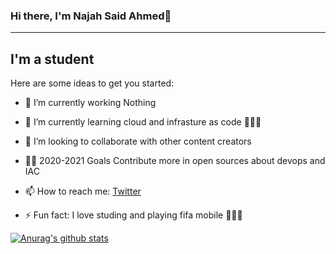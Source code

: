 
### Hi there, I'm Najah Said Ahmed👋
___
## I'm a student




Here are some ideas to get you started:

- 🔭 I’m currently working  Nothing
- 🌱 I’m currently learning cloud and infrasture as code 🤠🤠🤠
- 👯 I’m looking to collaborate with other content creators
- 🎯🎯 2020-2021 Goals Contribute more in open sources about devops and IAC 
- 📫 How to reach me: [Twitter](https://twitter.com/najaah4434)

- ⚡ Fun fact: I love studing and playing fifa mobile 🤣🤣🤣


[![Anurag's github stats](https://github-readme-stats.vercel.app/api?username=najah-ahmed)](https://github.com/najah-ahmed/github-readme-stats)
